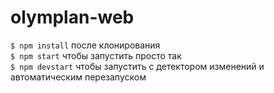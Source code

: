 # olymplan-web  

`$ npm install` после клонирования  
`$ npm start` чтобы запустить просто так  
`$ npm devstart` чтобы запустить с детектором изменений и автоматическим перезапуском
